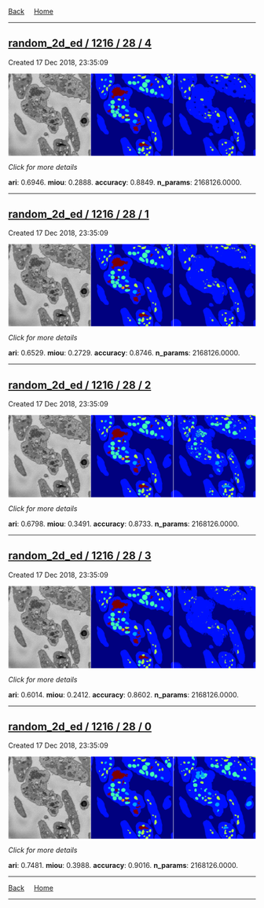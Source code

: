 
[Back](..)&nbsp;&nbsp;&nbsp;&nbsp;&nbsp;[Home](https://leapmanlab.github.io/snapshots)

---

<div class="summary"><a href="4"><h2>random_2d_ed / 1216 / 28 / 4</h2></a><p>Created 17 Dec 2018, 23:35:09
</p><a href="4"><img src="4/media/summary.png" align="center"></a><p>
<i>Click for more details</i>
</p></div>

**ari**: 0.6946. **miou**: 0.2888. **accuracy**: 0.8849. **n_params**: 2168126.0000. 

---

<div class="summary"><a href="1"><h2>random_2d_ed / 1216 / 28 / 1</h2></a><p>Created 17 Dec 2018, 23:35:09
</p><a href="1"><img src="1/media/summary.png" align="center"></a><p>
<i>Click for more details</i>
</p></div>

**ari**: 0.6529. **miou**: 0.2729. **accuracy**: 0.8746. **n_params**: 2168126.0000. 

---

<div class="summary"><a href="2"><h2>random_2d_ed / 1216 / 28 / 2</h2></a><p>Created 17 Dec 2018, 23:35:09
</p><a href="2"><img src="2/media/summary.png" align="center"></a><p>
<i>Click for more details</i>
</p></div>

**ari**: 0.6798. **miou**: 0.3491. **accuracy**: 0.8733. **n_params**: 2168126.0000. 

---

<div class="summary"><a href="3"><h2>random_2d_ed / 1216 / 28 / 3</h2></a><p>Created 17 Dec 2018, 23:35:09
</p><a href="3"><img src="3/media/summary.png" align="center"></a><p>
<i>Click for more details</i>
</p></div>

**ari**: 0.6014. **miou**: 0.2412. **accuracy**: 0.8602. **n_params**: 2168126.0000. 

---

<div class="summary"><a href="0"><h2>random_2d_ed / 1216 / 28 / 0</h2></a><p>Created 17 Dec 2018, 23:35:09
</p><a href="0"><img src="0/media/summary.png" align="center"></a><p>
<i>Click for more details</i>
</p></div>

**ari**: 0.7481. **miou**: 0.3988. **accuracy**: 0.9016. **n_params**: 2168126.0000. 

---

[Back](..)&nbsp;&nbsp;&nbsp;&nbsp;&nbsp;[Home](https://leapmanlab.github.io/snapshots)

---